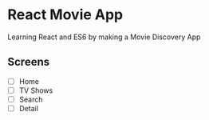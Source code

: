 # React Movie App

Learning React and ES6 by making a Movie Discovery App

## Screens

- [ ] Home
- [ ] TV Shows
- [ ] Search
- [ ] Detail
